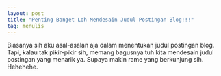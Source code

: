 ```yaml
---
layout: post
title: "Penting Banget Loh Mendesain Judul Postingan Blog!!!"
tag: menulis
---
```


Biasanya sih aku asal-asalan aja dalam menentukan judul postingan blog. Tapi, kalau tak pikir-pikir sih, memang bagusnya tuh kita mendesain judul postingan yang menarik ya. Supaya makin rame yang berkunjung sih. Hehehehe.